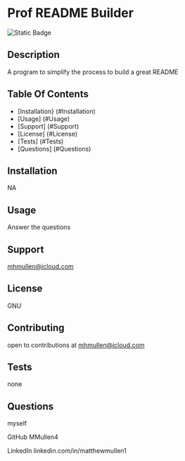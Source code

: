# Prof README Builder
  ![Static Badge](https://img.shields.io/badge/License-GNU-brightgreen)

## Description
A program to simplify the process to build a great README  

## Table Of Contents
- [Installation} (#Installation)
- [Usage] (#Usage)
- [Support] (#Support)
- [License] (#License)
- [Tests] (#Tests)
- [Questions] (#Questions)

## Installation
NA

## Usage
Answer the questions

## Support
mhmullen@icloud.com

## License
GNU

## Contributing
open to contributions at mhmullen@icloud.com

## Tests
none

## Questions
myself

GitHub
MMullen4

LinkedIn
linkedin.com/in/matthewmullen1